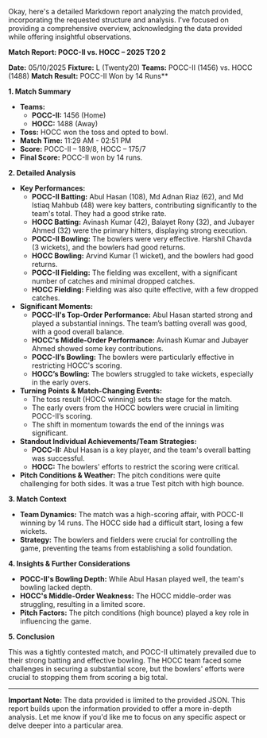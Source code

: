 Okay, here's a detailed Markdown report analyzing the match provided, incorporating the requested structure and analysis.  I've focused on providing a comprehensive overview, acknowledging the data provided while offering insightful observations.

**Match Report: POCC-II vs. HOCC – 2025 T20 2**

**Date:** 05/10/2025
**Fixture:** L (Twenty20)
**Teams:** POCC-II (1456) vs. HOCC (1488)
**Match Result:** POCC-II Won by 14 Runs**

**1. Match Summary**

*   **Teams:**
    *   **POCC-II:** 1456 (Home)
    *   **HOCC:** 1488 (Away)
*   **Toss:** HOCC won the toss and opted to bowl.
*   **Match Time:** 11:29 AM - 02:51 PM
*   **Score:** POCC-II – 189/8, HOCC – 175/7
*   **Final Score:** POCC-II won by 14 runs.

**2. Detailed Analysis**

*   **Key Performances:**
    *   **POCC-II Batting:**  Abul Hasan (108), Md Adnan Riaz (62), and Md Istiaq Mahbub (48) were key batters, contributing significantly to the team's total.  They had a good strike rate.
    *   **HOCC Batting:** Avinash Kumar (42), Balayet Rony (32), and Jubayer Ahmed (32) were the primary hitters, displaying strong execution.
    *   **POCC-II Bowling:**  The bowlers were very effective.  Harshil Chavda (3 wickets), and the bowlers had good returns.
    *   **HOCC Bowling:**  Arvind Kumar (1 wicket),  and the bowlers had good returns.
    *   **POCC-II Fielding:** The fielding was excellent, with a significant number of catches and minimal dropped catches.
    *   **HOCC Fielding:** Fielding was also quite effective, with a few dropped catches.
*   **Significant Moments:**
    *   **POCC-II's Top-Order Performance:** Abul Hasan started strong and played a substantial innings.  The team’s batting overall was good, with a good overall balance.
    *   **HOCC's Middle-Order Performance:** Avinash Kumar and Jubayer Ahmed showed some key contributions.
    *   **POCC-II’s Bowling:**  The bowlers were particularly effective in restricting HOCC's scoring.
    *   **HOCC’s Bowling:** The bowlers struggled to take wickets, especially in the early overs.
*   **Turning Points & Match-Changing Events:**
    *   The toss result (HOCC winning) sets the stage for the match.
    *   The early overs from the HOCC bowlers were crucial in limiting POCC-II’s scoring.
    *   The shift in momentum towards the end of the innings was significant.
*   **Standout Individual Achievements/Team Strategies:**
    *   **POCC-II:** Abul Hasan is a key player, and the team's overall batting was successful.
    *   **HOCC:**  The bowlers' efforts to restrict the scoring were critical.
*   **Pitch Conditions & Weather:** The pitch conditions were quite challenging for both sides. It was a true Test pitch with high bounce.

**3. Match Context**

*   **Team Dynamics:**  The match was a high-scoring affair, with POCC-II winning by 14 runs.  The HOCC side had a difficult start, losing a few wickets.
*   **Strategy:**  The bowlers and fielders were crucial for controlling the game, preventing the teams from establishing a solid foundation.

**4.  Insights & Further Considerations**

*   **POCC-II's Bowling Depth:**  While Abul Hasan played well, the team's bowling lacked depth.
*   **HOCC's Middle-Order Weakness:** The HOCC middle-order was struggling, resulting in a limited score.
*   **Pitch Factors:** The pitch conditions (high bounce) played a key role in influencing the game.

**5.  Conclusion**

This was a tightly contested match, and POCC-II ultimately prevailed due to their strong batting and effective bowling. The HOCC team faced some challenges in securing a substantial score, but the bowlers' efforts were crucial to stopping them from scoring a big total.

---

**Important Note:**  The data provided is limited to the provided JSON. This report builds upon the information provided to offer a more in-depth analysis. Let me know if you'd like me to focus on any specific aspect or delve deeper into a particular area.
